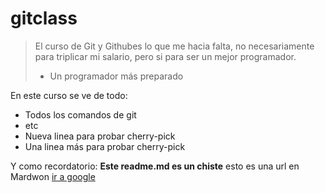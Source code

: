 # gitclass
> El curso de Git y Githubes lo que me hacia falta, no necesariamente para triplicar mi salario, pero si para ser un mejor programador.
> - Un programador más preparado

En este curso se ve de todo: 
* Todos los comandos de git 
* etc
* Nueva linea para probar cherry-pick
* Una linea más para probar cherry-pick

Y como recordatorio: **Este readme.md es un chiste** esto es una url en Mardwon [ir a google](https://google.com)
